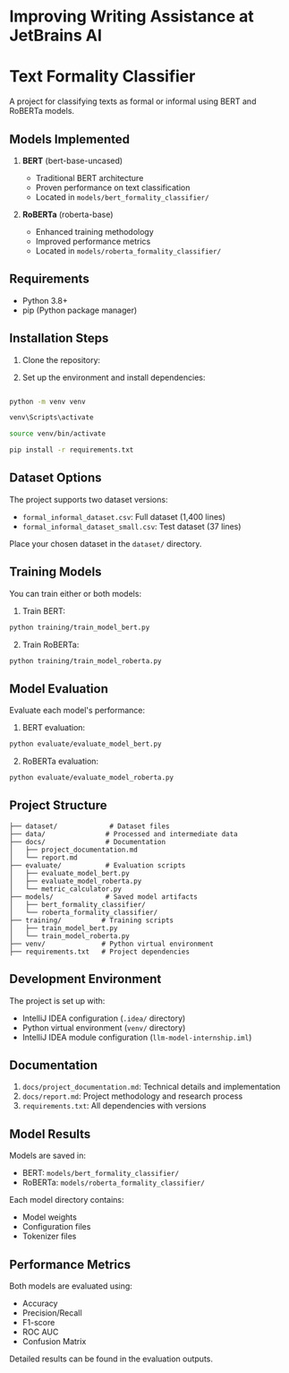 # Improving Writing Assistance at JetBrains AI
# Text Formality Classifier

A project for classifying texts as formal or informal using BERT and RoBERTa models.

## Models Implemented

1. **BERT** (bert-base-uncased)
   - Traditional BERT architecture
   - Proven performance on text classification
   - Located in `models/bert_formality_classifier/`

2. **RoBERTa** (roberta-base)
   - Enhanced training methodology
   - Improved performance metrics
   - Located in `models/roberta_formality_classifier/`

## Requirements

- Python 3.8+
- pip (Python package manager)

## Installation Steps

1. Clone the repository:

2. Set up the environment and install dependencies:
```bash

python -m venv venv

venv\Scripts\activate

source venv/bin/activate

pip install -r requirements.txt
```

## Dataset Options

The project supports two dataset versions:
- `formal_informal_dataset.csv`: Full dataset (1,400 lines)
- `formal_informal_dataset_small.csv`: Test dataset (37 lines)

Place your chosen dataset in the `dataset/` directory.

## Training Models

You can train either or both models:

1. Train BERT:
```bash
python training/train_model_bert.py
```

2. Train RoBERTa:
```bash
python training/train_model_roberta.py
```

## Model Evaluation

Evaluate each model's performance:

1. BERT evaluation:
```bash
python evaluate/evaluate_model_bert.py
```

2. RoBERTa evaluation:
```bash
python evaluate/evaluate_model_roberta.py
```

## Project Structure

```
├── dataset/             # Dataset files
├── data/               # Processed and intermediate data
├── docs/               # Documentation
│   ├── project_documentation.md
│   └── report.md
├── evaluate/           # Evaluation scripts
│   ├── evaluate_model_bert.py
│   ├── evaluate_model_roberta.py
│   └── metric_calculator.py
├── models/             # Saved model artifacts
│   ├── bert_formality_classifier/
│   └── roberta_formality_classifier/
├── training/          # Training scripts
│   ├── train_model_bert.py
│   └── train_model_roberta.py
├── venv/              # Python virtual environment
├── requirements.txt   # Project dependencies
```

## Development Environment

The project is set up with:
- IntelliJ IDEA configuration (`.idea/` directory)
- Python virtual environment (`venv/` directory)
- IntelliJ IDEA module configuration (`llm-model-internship.iml`)

## Documentation

1. `docs/project_documentation.md`: Technical details and implementation
2. `docs/report.md`: Project methodology and research process
3. `requirements.txt`: All dependencies with versions

## Model Results

Models are saved in:
- BERT: `models/bert_formality_classifier/`
- RoBERTa: `models/roberta_formality_classifier/`

Each model directory contains:
- Model weights
- Configuration files
- Tokenizer files

## Performance Metrics

Both models are evaluated using:
- Accuracy
- Precision/Recall
- F1-score
- ROC AUC
- Confusion Matrix

Detailed results can be found in the evaluation outputs. 